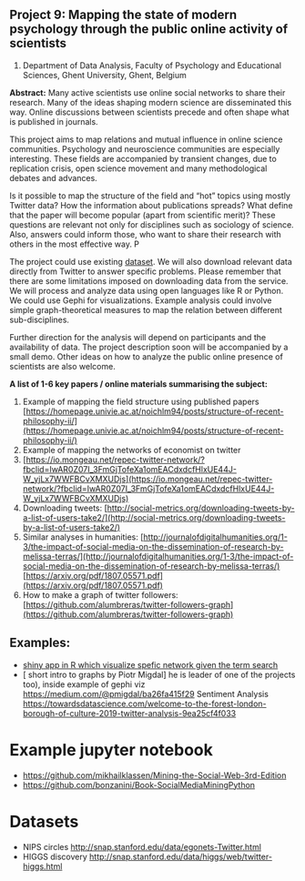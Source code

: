 ## Project 9: Mapping the state of modern psychology  through the  public online activity of scientists



1. Department of Data Analysis, Faculty of Psychology and Educational Sciences, Ghent University, Ghent, Belgium

**Abstract:** Many active scientists use online social networks to share their research. Many of the ideas shaping modern science are disseminated this way. Online discussions between scientists precede and often shape what is published in journals.

This project aims to map relations and mutual influence in online science communities. Psychology and neuroscience communities are especially interesting. These fields are accompanied by transient changes, due to replication crisis, open science movement and  many methodological debates  and advances.

Is it possible to map the structure of the field and “hot” topics using mostly Twitter data? How the information about publications spreads? What define that the paper will become popular (apart from scientific merit)? These questions are relevant not only for disciplines such as sociology of science. Also, answers could inform those, who want to share their research with others in the most effective way. P

The project could use existing [dataset](<https://www.altmetric.com/blog/twitter-in-scholarly-communication/>). We will also download relevant data directly from Twitter to answer specific problems. Please remember that there are some limitations imposed on downloading data from the service. We will process and analyze data using open languages like R or Python. We could use Gephi for visualizations. Example analysis could involve simple graph-theoretical measures to map the relation between different sub-disciplines.

Further direction for the analysis will depend on participants and the availability of data. The project description soon will be accompanied by a small demo. Other ideas on how to analyze the public online presence of scientists are also welcome.


**A list of 1-6 key papers / online materials summarising the subject:**
1. Example of mapping the field structure using published papers  [https://homepage.univie.ac.at/noichlm94/posts/structure-of-recent-philosophy-ii/](https://homepage.univie.ac.at/noichlm94/posts/structure-of-recent-philosophy-ii/)
2. Example of mapping the networks of economist on twitter
3. [https://io.mongeau.net/repec-twitter-network/?fbclid=IwAR0Z07I_3FmGjTofeXa1omEACdxdcfHlxUE44J-W_yjLx7WWFBCvXMXUDjs](https://io.mongeau.net/repec-twitter-network/?fbclid=IwAR0Z07I_3FmGjTofeXa1omEACdxdcfHlxUE44J-W_yjLx7WWFBCvXMXUDjs)
4. Downloading  tweets: [http://social-metrics.org/downloading-tweets-by-a-list-of-users-take2/](http://social-metrics.org/downloading-tweets-by-a-list-of-users-take2/)
5. Similar analyses in  humanities: [http://journalofdigitalhumanities.org/1-3/the-impact-of-social-media-on-the-dissemination-of-research-by-melissa-terras/](http://journalofdigitalhumanities.org/1-3/the-impact-of-social-media-on-the-dissemination-of-research-by-melissa-terras/)
[https://arxiv.org/pdf/1807.05571.pdf](https://arxiv.org/pdf/1807.05571.pdf)
6. How to make a graph of  twitter followers: [https://github.com/alumbreras/twitter-followers-graph](https://github.com/alumbreras/twitter-followers-graph)

## Examples:
* [shiny app in R which visualize spefic network given the term search](https://johncoene.shinyapps.io/chirp_demo/)
* [ short intro to graphs by Piotr Migdal] he is leader of one of the projects too), inside example of gephi viz https://medium.com/@pmigdal/ba26fa415f29
Sentiment Analysis https://towardsdatascience.com/welcome-to-the-forest-london-borough-of-culture-2019-twitter-analysis-9ea25cf4f033



# Example jupyter notebook
* https://github.com/mikhailklassen/Mining-the-Social-Web-3rd-Edition
* https://github.com/bonzanini/Book-SocialMediaMiningPython

# Datasets
* NIPS circles http://snap.stanford.edu/data/egonets-Twitter.html
* HIGGS discovery http://snap.stanford.edu/data/higgs/web/twitter-higgs.html
